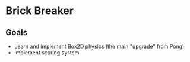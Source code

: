 # Brick Breaker

## Goals
- Learn and implement Box2D physics (the main "upgrade" from Pong)
- Implement scoring system